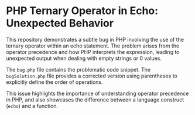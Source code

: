 # PHP Ternary Operator in Echo: Unexpected Behavior

This repository demonstrates a subtle bug in PHP involving the use of the ternary operator within an echo statement.  The problem arises from the operator precedence and how PHP interprets the expression, leading to unexpected output when dealing with empty strings or 0 values.

The `bug.php` file contains the problematic code snippet. The `bugSolution.php` file provides a corrected version using parentheses to explicitly define the order of operations.

This issue highlights the importance of understanding operator precedence in PHP, and also showcases the difference between a language construct (`echo`) and a function.